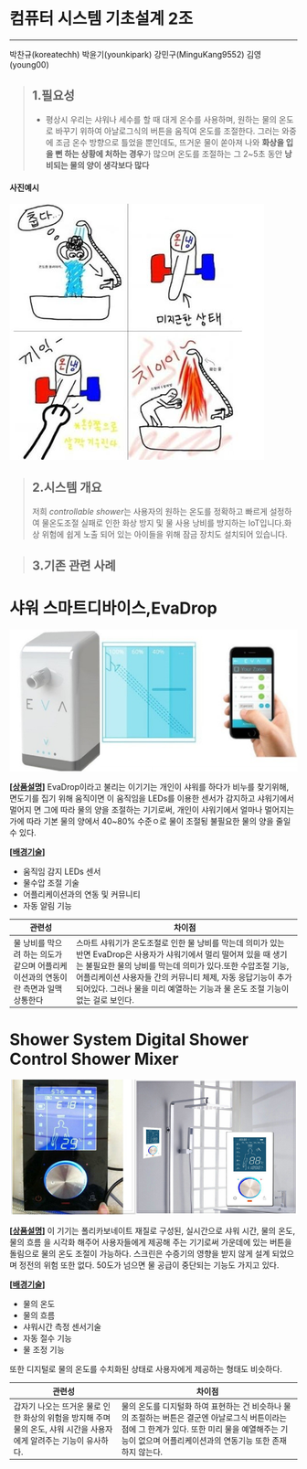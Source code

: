 

# **컴퓨터 시스템 기초설계 2조**
---
 박찬규(koreatechh)
 박윤기(younkipark)
 강민구(MinguKang9552)
 김영(young00)

>## **1.필요성**
>- 평상시 우리는 샤워나 세수를 할 때 대게 온수를 사용하며, 원하는 물의 온도로 바꾸기
위하여 아날로그식의 버튼을 움직여 온도를 조절한다. 그러는 와중에 조금 온수 
방향으로 틀었을 뿐인데도, 뜨거운 물이 쏟아져 나와 **화상을 입을 뻔 하는 상황에
처하는 경우**가 많으며 온도를 조절하는 그 2~5초 동안 **낭비되는 물의 양이 생각보다
많다**

#### 사진예시
![alt-text](https://github.com/koreatechh/planets2/blob/master/shower.jpg "Logo Title Text 1")





>## **2.시스템 개요**
>저희 *controllable shower*는 사용자의 원하는 온도를 정확하고 빠르게 설정하여 
물온도조절 실패로 인한 화상 방지 및 물 사용 낭비를 방지하는 IoT입니다.화상
위험에 쉽게 노출 되어 있는 아이들을 위해 잠금 장치도 설치되어 있습니다.







>## **3.기존 관련 사례**

# 샤워 스마트디바이스,EvaDrop

![alt-text](https://github.com/koreatechh/planets2/blob/master/image1.PNG "Logo Title Text 1")

**[<u>상품설명</u>]** <Enter>
 EvaDrop이라고 불리는 이기기는 개인이 샤워를 하다가 비누를 찾기위해, 면도기를
집기 위해 움직이면 이 움직임을 LEDs를 이용한 센서가 감지하고 샤워기에서 멀어지
면 그에 따라 물의 양을 조절하는 기기로써, 개인이 샤워기에서 얼마나 멀어지는 가에
따라 기본 물의 양에서 40~80% 수준ㅇ로 물이 조절됭 불필요한 물의 양을
줄일 수 있다.


**[<u>배경기술</u>]**
- 움직임 감지 LEDs 센서
- 물수압 조절 기술
- 어플리케이션과의 연동 및 커뮤니티
- 자동 알림 기능
<table>
<thead>
<tr>
<th>관련성</th>
<th>차이점</th>
</tr>
</thead>
<tbody>
<tr>
 <td> 물 낭비를 막으려 하는 의도가 같으며 어플리케이션과의 연동이란 측면과 일맥 상통한다</td>
 <td> 스마트 샤워기가 온도조절로 인한 물 낭비를 막는데 의미가 있는 반면 EvaDrop은 사용자가 샤워기에서 멀리 떨어져 있을 때 생기는 불필요한 물의 낭비를 막는데 의미가 있다.또한 수압조절 기능, 어플리케이션 사용자들 간의 커뮤니티 체제, 자동 응답기능이 추가 되어있다. 
그러나 물을 미리 예열하는 기능과 물 온도 조절 기능이 없는 걸로 보인다.</td>
</tr>
</tbody>
</table>

# Shower System Digital Shower Control Shower Mixer

![alt-text](https://github.com/koreatechh/planets2/blob/master/image2.PNG "Logo Title Text 1")


**[<u>상품설명</u>]** <Enter>
이 기기는 폴리카보네이트 재질로 구성된, 실시간으로 샤워 시간, 물의 온도, 물의  흐름
을 시각화 해주어 사용자들에게 제공해 주는 기기로써 가운데에 있는 버튼을 돌림으로
물의 온도 조절이 가능하다. 스크린은 수증기의 영향을 받지 않게 설계 되었으며
정전의 위험 또한 없다. 50도가 넘으면 물 공급이 중단되는 기능도 가지고 있다.

**[<u>배경기술</u>]**
- 물의 온도
- 물의 흐름
- 샤워시간 측정 센서기술
- 자동 절수 기능
- 물 조정 기능


<table>
<thead>
<tr>
 <th>관련성</th>
 <th>차이점</th>
</tr>
</thead>
<tbody>
<tr>
 <td> 갑자기 나오는 뜨거운 물로 인한 화상의 위험을 방지해 주며 물의 온도, 샤워 시간을 사용자에게 알려주는 기능이 유사하다.</td>
 또한 디지털로 물의 온도를 수치화된 상태로 사용자에게 제공하는 형태도 비슷하다.</td>
 <td>물의 온도를 디지털화 하여 표현하는 건 비슷하나 물의 조절하는 버튼은 결군엔 아날로그식 버튼이라는 점에 그 한계가 있다.
 또한 미리 물을 예열해주는 기능이 없으며 어플리케이션과의 연동기능 또한 존재하지 않는다. </td>
</tr>
</tbody>
</table>


